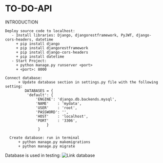 # TO-DO-API
INTRODUCTION

```
Deploy source code to localhost:
   - Install libraries: Django, djangorestframework, PyJWT, django-cors-headers, datetime
     + pip install django
     + pip install djangorestframework
     + pip install django-cors-headers
     + pip install datetime
   - Start Project:
     + python manage.py runserver <port>
     + <port>: 8000

```
```
Connect database:
      + Update database section in settings.py file with the following setting:
         DATABASES = {
          'default': {
              'ENGINE': 'django.db.backends.mysql',
              'NAME'    : 'mydata', 
              'USER'    : 'root',
              'PASSWORD': '',
              'HOST'    : 'localhost',
              'PORT'    : '3306',
                   }
               }
               
  Create database: run in terminal
      + python manage.py makemigrations
      + python manage.py migrate
```

Database is used in testing: ![Link database](https://drive.google.com/file/d/1h8eUZ-pnQnYBI94OZlnGaKzy9ZuDQgrH/view?usp=sharing)

